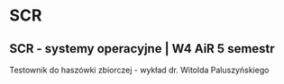# SCR
## SCR - systemy operacyjne | W4 AiR 5 semestr

Testownik do haszówki zbiorczej - wykład dr. Witolda Paluszyńskiego

